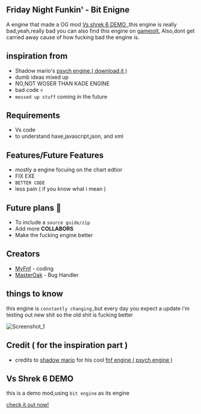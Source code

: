 ## Friday Night Funkin' - Bit Enigne

A engine that made a OG mod [Vs shrek 6 DEMO ](https://github.com/LilDrippyMyFnf/Vs-Shrek-6-DEMO),this engine is really bad,yeah,really bad
you can also find this engine on [gamejolt.](https://gamejolt.com/games/bit-engine/747004)
Also,dont get carried away cause of how fucking bad the engine is.
## inspiration from

* Shadow mario's [psych engine,( download it )](https://github.com/ShadowMario/FNF-PsychEngine)
* dumb ideas mixed up
* NO,NOT WOSER THAN KADE ENGINE
* bad code 💀
* `messed up stuff` coming in the future
## Requirements
* Vs code
* to understand haxe,javascript,json, and xml

## Features/Future Features

* mostly a engine focuing on the chart edtior
* FIX EXE
* `BETTER CODE`
* less pain ( if you know what i mean )
## Future plans 📓
* To include a `source guide/zip`
* Add more **COLLABORS**
* Make the fucking engine better
## Creators

* [MyFnf](https://gamejolt.com/@Lil_Drippy_) - coding
* [MasterOak](https://gamejolt.com/@MasterOfOak) - Bug Handler
## things to know

this engine is `constantly changing,`but every day you expect a update
i'm testing out new shit so the old shit is fucking better

![Screenshot_1](https://github.com/LilDrippyMyFnf/Bit-Enigne/blob/main/Screenshot%202022-09-20%205.48.23%20PM.png)

## Credit ( for the inspiration part )

* credits to [shadow mario](https://github.com/ShadowMario) for his cool [fnf engine ( psych engine )](https://github.com/ShadowMario/FNF-PsychEngine)

## Vs Shrek 6 DEMO

this is a demo mod,using `bit engine` as its engine

[check it out now!](https://github.com/LilDrippyMyFnf/Vs-Shrek-6-DEMO)
